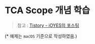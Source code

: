 # TCA Scope 개념 학습

> 참고 : [Tistory - iOYES의 포스팅](https://green1229.tistory.com/284)

(* 예제는 `macOS` 기준으로 작성하였음.)